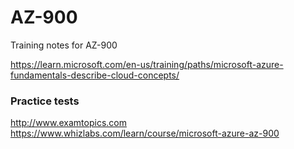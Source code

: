 # AZ-900

Training notes for AZ-900

https://learn.microsoft.com/en-us/training/paths/microsoft-azure-fundamentals-describe-cloud-concepts/





### Practice tests
http://www.examtopics.com
https://www.whizlabs.com/learn/course/microsoft-azure-az-900
